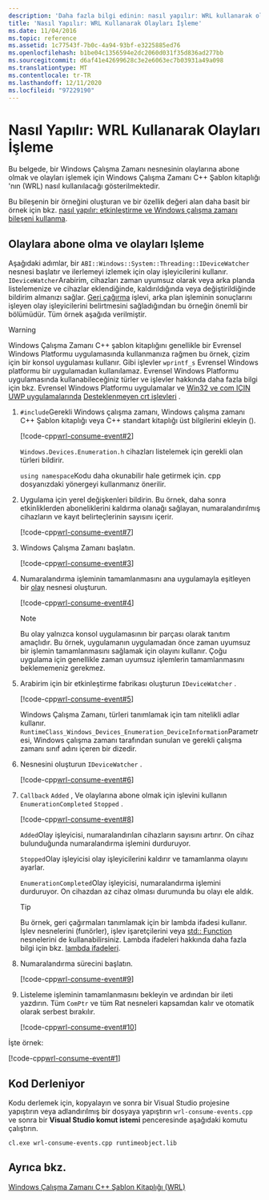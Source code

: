 ```yaml
---
description: 'Daha fazla bilgi edinin: nasıl yapılır: WRL kullanarak olayları Işleme'
title: 'Nasıl Yapılır: WRL Kullanarak Olayları İşleme'
ms.date: 11/04/2016
ms.topic: reference
ms.assetid: 1c77543f-7b0c-4a94-93bf-e3225885ed76
ms.openlocfilehash: b1be04c1356594e2dc2060d031f35d836ad277bb
ms.sourcegitcommit: d6af41e42699628c3e2e6063ec7b03931a49a098
ms.translationtype: MT
ms.contentlocale: tr-TR
ms.lasthandoff: 12/11/2020
ms.locfileid: "97229190"
---
```

# <a name="how-to-handle-events-using-wrl"></a>Nasıl Yapılır: WRL Kullanarak Olayları İşleme

Bu belgede, bir Windows Çalışma Zamanı nesnesinin olaylarına abone olmak ve olayları işlemek için Windows Çalışma Zamanı C++ Şablon kitaplığı 'nın (WRL) nasıl kullanılacağı gösterilmektedir.

Bu bileşenin bir örneğini oluşturan ve bir özellik değeri alan daha basit bir örnek için bkz. [nasıl yapılır: etkinleştirme ve Windows çalışma zamanı bileşeni kullanma](how-to-activate-and-use-a-windows-runtime-component-using-wrl.md).

## <a name="subscribing-to-and-handling-events"></a>Olaylara abone olma ve olayları Işleme

Aşağıdaki adımlar, bir `ABI::Windows::System::Threading::IDeviceWatcher` nesnesi başlatır ve ilerlemeyi izlemek için olay işleyicilerini kullanır. `IDeviceWatcher`Arabirim, cihazları zaman uyumsuz olarak veya arka planda listelemenize ve cihazlar eklendiğinde, kaldırıldığında veya değiştirildiğinde bildirim almanızı sağlar. [Geri çağırma](callback-function-wrl.md) işlevi, arka plan işleminin sonuçlarını işleyen olay işleyicilerini belirtmesini sağladığından bu örneğin önemli bir bölümüdür. Tüm örnek aşağıda verilmiştir.

> [!WARNING]
> Windows Çalışma Zamanı C++ şablon kitaplığını genellikle bir Evrensel Windows Platformu uygulamasında kullanmanıza rağmen bu örnek, çizim için bir konsol uygulaması kullanır. Gibi işlevler `wprintf_s` Evrensel Windows platformu bir uygulamadan kullanılamaz. Evrensel Windows Platformu uygulamasında kullanabileceğiniz türler ve işlevler hakkında daha fazla bilgi için bkz. Evrensel Windows Platformu uygulamalar ve [Win32 ve com IÇIN UWP uygulamalarında](/uwp/win32-and-com/win32-and-com-for-uwp-apps) [Desteklenmeyen crt işlevleri](../../cppcx/crt-functions-not-supported-in-universal-windows-platform-apps.md) .

1. `#include`Gerekli Windows çalışma zamanı, Windows çalışma zamanı C++ Şablon kitaplığı veya C++ standart kitaplığı üst bilgilerini ekleyin ().

   [!code-cpp[wrl-consume-event#2](../codesnippet/CPP/how-to-handle-events-using-wrl_1.cpp)]

   `Windows.Devices.Enumeration.h` cihazları listelemek için gerekli olan türleri bildirir.

   `using namespace`Kodu daha okunabilir hale getirmek için. cpp dosyanızdaki yönergeyi kullanmanız önerilir.

2. Uygulama için yerel değişkenleri bildirin. Bu örnek, daha sonra etkinliklerden aboneliklerini kaldırma olanağı sağlayan, numaralandırılmış cihazların ve kayıt belirteçlerinin sayısını içerir.

   [!code-cpp[wrl-consume-event#7](../codesnippet/CPP/how-to-handle-events-using-wrl_2.cpp)]

3. Windows Çalışma Zamanı başlatın.

   [!code-cpp[wrl-consume-event#3](../codesnippet/CPP/how-to-handle-events-using-wrl_3.cpp)]

4. Numaralandırma işleminin tamamlanmasını ana uygulamayla eşitleyen bir [olay](event-class-wrl.md) nesnesi oluşturun.

   [!code-cpp[wrl-consume-event#4](../codesnippet/CPP/how-to-handle-events-using-wrl_4.cpp)]

   > [!NOTE]
   > Bu olay yalnızca konsol uygulamasının bir parçası olarak tanıtım amaçlıdır. Bu örnek, uygulamanın uygulamadan önce zaman uyumsuz bir işlemin tamamlanmasını sağlamak için olayını kullanır. Çoğu uygulama için genellikle zaman uyumsuz işlemlerin tamamlanmasını beklememeniz gerekmez.

5. Arabirim için bir etkinleştirme fabrikası oluşturun `IDeviceWatcher` .

   [!code-cpp[wrl-consume-event#5](../codesnippet/CPP/how-to-handle-events-using-wrl_5.cpp)]

   Windows Çalışma Zamanı, türleri tanımlamak için tam nitelikli adlar kullanır. `RuntimeClass_Windows_Devices_Enumeration_DeviceInformation`Parametresi, Windows çalışma zamanı tarafından sunulan ve gerekli çalışma zamanı sınıf adını içeren bir dizedir.

6. Nesnesini oluşturun `IDeviceWatcher` .

   [!code-cpp[wrl-consume-event#6](../codesnippet/CPP/how-to-handle-events-using-wrl_6.cpp)]

7. `Callback` `Added` , Ve olaylarına abone olmak için işlevini kullanın `EnumerationCompleted` `Stopped` .

   [!code-cpp[wrl-consume-event#8](../codesnippet/CPP/how-to-handle-events-using-wrl_7.cpp)]

   `Added`Olay işleyicisi, numaralandırılan cihazların sayısını artırır. On cihaz bulunduğunda numaralandırma işlemini durduruyor.

   `Stopped`Olay işleyicisi olay işleyicilerini kaldırır ve tamamlanma olayını ayarlar.

   `EnumerationCompleted`Olay işleyicisi, numaralandırma işlemini durduruyor. On cihazdan az cihaz olması durumunda bu olayı ele aldık.

   > [!TIP]
   > Bu örnek, geri çağırmaları tanımlamak için bir lambda ifadesi kullanır. İşlev nesnelerini (funörler), işlev işaretçilerini veya [std:: Function](../../standard-library/function-class.md) nesnelerini de kullanabilirsiniz. Lambda ifadeleri hakkında daha fazla bilgi için bkz. [lambda ifadeleri](../../cpp/lambda-expressions-in-cpp.md).

8. Numaralandırma sürecini başlatın.

   [!code-cpp[wrl-consume-event#9](../codesnippet/CPP/how-to-handle-events-using-wrl_8.cpp)]

9. Listeleme işleminin tamamlanmasını bekleyin ve ardından bir ileti yazdırın. Tüm `ComPtr` ve tüm Rat nesneleri kapsamdan kalır ve otomatik olarak serbest bırakılır.

   [!code-cpp[wrl-consume-event#10](../codesnippet/CPP/how-to-handle-events-using-wrl_9.cpp)]

İşte örnek:

[!code-cpp[wrl-consume-event#1](../codesnippet/CPP/how-to-handle-events-using-wrl_10.cpp)]

## <a name="compiling-the-code"></a>Kod Derleniyor

Kodu derlemek için, kopyalayın ve sonra bir Visual Studio projesine yapıştırın veya adlandırılmış bir dosyaya yapıştırın `wrl-consume-events.cpp` ve sonra bir **Visual Studio komut istemi** penceresinde aşağıdaki komutu çalıştırın.

`cl.exe wrl-consume-events.cpp runtimeobject.lib`

## <a name="see-also"></a>Ayrıca bkz.

[Windows Çalışma Zamanı C++ Şablon Kitaplığı (WRL)](windows-runtime-cpp-template-library-wrl.md)
